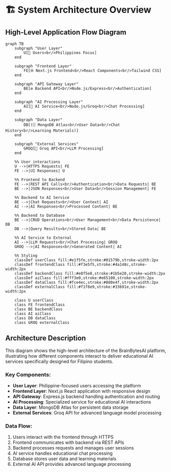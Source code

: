 # 🏗️ System Architecture Overview

## High-Level Application Flow Diagram

```mermaid
graph TB
    subgraph "User Layer"
        U[👤 Users<br/>Philippines Focus]
    end
    
    subgraph "Frontend Layer"
        FE[🌐 Next.js Frontend<br/>React Components<br/>Tailwind CSS]
    end
    
    subgraph "API Gateway Layer"
        BE[⚙️ Backend API<br/>Node.js/Express<br/>Authentication]
    end
    
    subgraph "AI Processing Layer"
        AI[🤖 AI Service<br/>Node.js/Groq<br/>Chat Processing]
    end
    
    subgraph "Data Layer"
        DB[(🗄️ MongoDB Atlas<br/>User Data<br/>Chat History<br/>Learning Materials)]
    end
    
    subgraph "External Services"
        GROQ[🧠 Groq API<br/>LLM Processing]
    end
    
    %% User interactions
    U -->|HTTPS Requests| FE
    FE -->|UI Responses| U
    
    %% Frontend to Backend
    FE -->|REST API Calls<br/>Authentication<br/>Data Requests| BE
    BE -->|JSON Responses<br/>User Data<br/>Session Management| FE
    
    %% Backend to AI Service
    BE -->|Chat Requests<br/>User Context| AI
    AI -->|AI Responses<br/>Processed Content| BE
    
    %% Backend to Database
    BE -->|CRUD Operations<br/>User Management<br/>Data Persistence| DB
    DB -->|Query Results<br/>Stored Data| BE
    
    %% AI Service to External
    AI -->|LLM Requests<br/>Chat Processing| GROQ
    GROQ -->|AI Responses<br/>Generated Content| AI
    
    %% Styling
    classDef userClass fill:#e1f5fe,stroke:#01579b,stroke-width:2px
    classDef frontendClass fill:#f3e5f5,stroke:#4a148c,stroke-width:2px
    classDef backendClass fill:#e8f5e8,stroke:#1b5e20,stroke-width:2px
    classDef aiClass fill:#fff3e0,stroke:#e65100,stroke-width:2px
    classDef dataClass fill:#fce4ec,stroke:#880e4f,stroke-width:2px
    classDef externalClass fill:#f1f8e9,stroke:#33691e,stroke-width:2px
    
    class U userClass
    class FE frontendClass
    class BE backendClass
    class AI aiClass
    class DB dataClass
    class GROQ externalClass
```

## Architecture Description

This diagram shows the high-level architecture of the BrainBytesAI platform, illustrating how different components interact to deliver educational AI services specifically designed for Filipino students.

### Key Components:

- **User Layer**: Philippine-focused users accessing the platform
- **Frontend Layer**: Next.js React application with responsive design
- **API Gateway**: Express.js backend handling authentication and routing
- **AI Processing**: Specialized service for educational AI interactions
- **Data Layer**: MongoDB Atlas for persistent data storage
- **External Services**: Groq API for advanced language model processing

### Data Flow:

1. Users interact with the frontend through HTTPS
2. Frontend communicates with backend via REST APIs
3. Backend processes requests and manages user sessions
4. AI service handles educational chat processing
5. Database stores user data and learning materials
6. External AI API provides advanced language processing